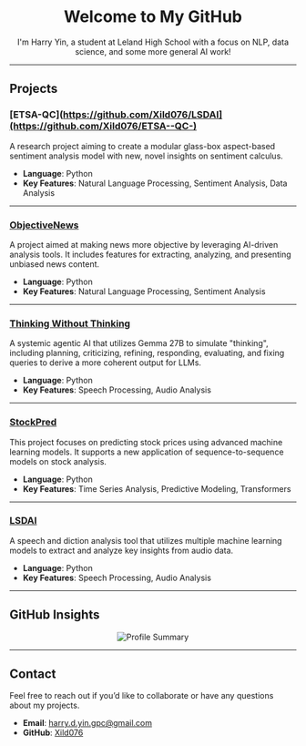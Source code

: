 <h1 align="center">Welcome to My GitHub</h1>
<p align="center">
  I'm Harry Yin, a student at Leland High School with a focus on NLP, data science, and some more general AI work!
</p>

---

## Projects

### [ETSA-QC](https://github.com/Xild076/LSDAI](https://github.com/Xild076/ETSA--QC-)
A research project aiming to create a modular glass-box aspect-based sentiment analysis model with new, novel insights on sentiment calculus.

- **Language**: Python  
- **Key Features**: Natural Language Processing, Sentiment Analysis, Data Analysis

---

### [ObjectiveNews](https://github.com/Xild076/ObjectiveNews)
A project aimed at making news more objective by leveraging AI-driven analysis tools. It includes features for extracting, analyzing, and presenting unbiased news content.

- **Language**: Python  
- **Key Features**: Natural Language Processing, Sentiment Analysis

---

### [Thinking Without Thinking](https://github.com/Xild076/LSDAI)
A systemic agentic AI that utilizes Gemma 27B to simulate "thinking", including planning, criticizing, refining, responding, evaluating, and fixing queries to derive a more coherent output for LLMs.

- **Language**: Python  
- **Key Features**: Speech Processing, Audio Analysis  

---

### [StockPred](https://github.com/Xild076/StockPred)
This project focuses on predicting stock prices using advanced machine learning models. It supports a new application of sequence-to-sequence models on stock analysis.

- **Language**: Python  
- **Key Features**: Time Series Analysis, Predictive Modeling, Transformers

---

### [LSDAI](https://github.com/Xild076/LSDAI)
A speech and diction analysis tool that utilizes multiple machine learning models to extract and analyze key insights from audio data.

- **Language**: Python  
- **Key Features**: Speech Processing, Audio Analysis  

---

## GitHub Insights

<p align="center">
  <img src="https://github-profile-summary-cards.vercel.app/api/cards/profile-details?username=Xild076&theme=github_dark" alt="Profile Summary" />
</p>

---

## Contact

Feel free to reach out if you’d like to collaborate or have any questions about my projects.

- **Email**: [harry.d.yin.gpc@gmail.com](mailto:harry.d.yin.gpc@gmail.com)
- **GitHub**: [Xild076](https://github.com/Xild076)
